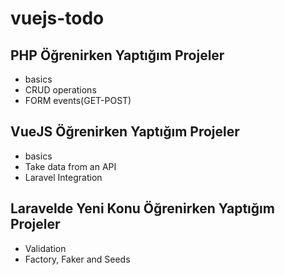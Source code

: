 # vuejs-todo

## PHP Öğrenirken Yaptığım Projeler
- basics
- CRUD operations
- FORM events(GET-POST)

## VueJS Öğrenirken Yaptığım Projeler
- basics
- Take data from an API
- Laravel Integration

## Laravelde Yeni Konu Öğrenirken Yaptığım Projeler
- Validation
- Factory, Faker and Seeds
